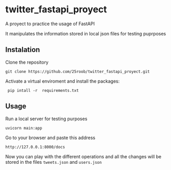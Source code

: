 # twitter_fastapi_proyect
A proyect to practice the usage of FastAPI 

It manipulates the information stored in local json files for testing puprposes

## Instalation

Clone the repository

`git clone https://github.com/25roob/twitter_fastapi_proyect.git `

Activate a virtual enviroment and install the packages:

` pip intall -r  requirements.txt`

## Usage

Run a local server for testing purposes

`uvicorn main:app`

Go to your browser and paste this address

`http://127.0.0.1:8000/docs`

Now you can play with the different operations and all the changes will be stored in the files `tweets.json` and `users.json`
